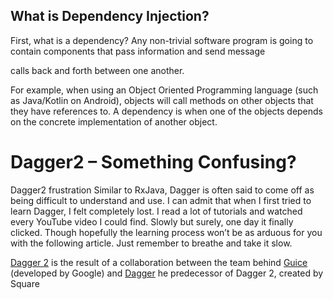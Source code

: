 
## What is Dependency Injection?

First, what is a dependency? Any non-trivial software program is going to contain components that pass information and send message 

calls back and forth between one another.

For example, when using an Object Oriented Programming language (such as Java/Kotlin on Android), objects will call methods on
other objects that they have references to. A dependency is when one of the objects depends on the concrete implementation of 
another object.



    
# Dagger2 – Something Confusing?
Dagger2 frustration
Similar to RxJava, Dagger is often said to come off as being difficult to understand and use. I can admit that when I first 
tried to learn Dagger, I felt completely lost. I read a lot of tutorials and watched every YouTube video I could find. Slowly 
but surely, one day it finally clicked. Though hopefully the learning process won’t be as arduous for you with the following 
article. Just remember to breathe and take it slow.



 [Dagger 2](https://dagger.dev/) is the result of a collaboration between the team behind [Guice](https://github.com/google/guice) (developed by Google) and [Dagger](http://square.github.io/dagger/) he predecessor of Dagger 2, created by Square 

